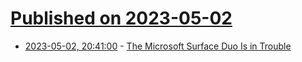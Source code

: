 # [Published on 2023-05-02](index.md)

* [2023-05-02, 20:41:00](https://slashdot.org/story/23/05/02/1712200/the-microsoft-surface-duo-is-in-trouble?utm_source=rss1.0mainlinkanon&utm_medium=feed) - [The Microsoft Surface Duo Is in Trouble](https://slashdot.org/story/23/05/02/1712200/the-microsoft-surface-duo-is-in-trouble?utm_source=rss1.0mainlinkanon&utm_medium=feed)
